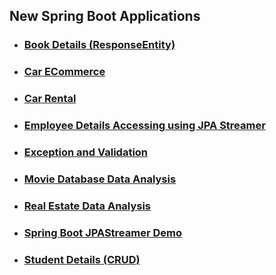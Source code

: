 ## New Spring Boot Applications

-   ### [Book Details (ResponseEntity)](BookDetails)
-   ### [Car ECommerce](CarEcommerce)
-   ### [Car Rental](CarRental)
-   ### [Employee Details Accessing using JPA Streamer](employee-jpastreamer)
-   ### [Exception and Validation](exception-validation)
-   ### [Movie Database Data Analysis](MovieDatabase)
-   ### [Real Estate Data Analysis](RealEstateData)
-   ### [Spring Boot JPAStreamer Demo](spring-boot-jpastreamer)
-   ### [Student Details (CRUD)](student-microservice)
